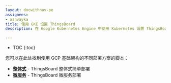 ```yaml
---
layout: docwithnav-pe
assignees:
- ashvayka
title: 使用 GKE 设置 ThingsBoard
description: 在 Google Kubernetes Engine 中使用 Kubernetes 设置 ThingsBoard IoT 平台

---
```


* TOC
{:toc}


您可以在此处找到使用 GCP 基础架构的不同部署方案的脚本：

- [**整体式**](/docs/user-guide/install/pe/cluster/gcp-monolith-setup/) - ThingsBoard 整体式简单部署
- [**微服务**](/docs/user-guide/install/pe/cluster/gcp-microservices-setup/) - ThingsBoard 微服务部署